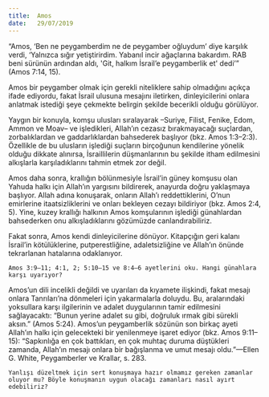 ```yaml
---
title:  Amos
date:   29/07/2019
---
```


“Amos, ‘Ben ne peygamberdim ne de peygamber oğluydum’ diye karşılık verdi, ‘Yalnızca sığır yetiştirirdim. Yabanıl incir ağaçlarına bakardım. RAB beni sürünün ardından aldı, 'Git, halkım İsrail’e peygamberlik et' dedi’” (Amos 7:14, 15).

Amos bir peygamber olmak için gerekli niteliklere sahip olmadığını açıkça ifade ediyordu, fakat İsrail ulusuna mesajını iletirken, dinleyicilerini onlara anlatmak istediği şeye çekmekte belirgin şekilde becerikli olduğu görülüyor.

Yaygın bir konuyla, komşu ulusları sıralayarak –Suriye, Filist, Fenike, Edom, Ammon ve Moav– ve işledikleri, Allah’ın cezasız bırakmayacağı suçlardan, zorbalıklardan ve gaddarlıklardan bahsederek başlıyor (bkz. Amos 1:3–2:3). Özellikle de bu ulusların işlediği suçların birçoğunun kendilerine yönelik olduğu dikkate alınırsa, İsraillilerin düşmanlarının bu şekilde itham edilmesini alkışlarla karşıladıklarını tahmin etmek zor değil.

Amos daha sonra, krallığın bölünmesiyle İsrail’in güney komşusu olan Yahuda halkı için Allah’ın yargısını bildirerek, anayurda doğru yaklaşmaya başlıyor. Allah adına konuşarak, onların Allah’ı reddettiklerini, O’nun emirlerine itaatsizliklerini ve onları bekleyen cezayı bildiriyor (bkz. Amos 2:4, 5). Yine, kuzey krallığı halkının Amos komşularının işlediği günahlardan bahsederken onu alkışladıklarını gözümüzde canlandırabiliriz.

Fakat sonra, Amos kendi dinleyicilerine dönüyor. Kitapçığın geri kalanı İsrail’in kötülüklerine, putperestliğine, adaletsizliğine ve Allah’ın önünde tekrarlanan hatalarına odaklanıyor. 

`Amos 3:9–11; 4:1, 2; 5:10–15 ve 8:4–6 ayetlerini oku. Hangi günahlara karşı uyarıyor?`

Amos’un dili incelikli değildi ve uyarıları da kıyamete ilişkindi, fakat mesajı onlara Tanrıları’na dönmeleri için yakarmalarla doluydu. Bu, aralarındaki yoksullara karşı ilgilerinin ve adalet duygularının tamir edilmesini sağlayacaktı: “Bunun yerine adalet su gibi, doğruluk ırmak gibi sürekli aksın.” (Amos 5:24). Amos’un peygamberlik sözünün son birkaç ayeti Allah’ın halkı için gelecekteki bir yenilenmeye işaret ediyor (bkz. Amos 9:11–15): “Sapkınlığa en çok battıkları, en çok muhtaç duruma düştükleri zamanda, Allah’ın mesajı onlara bir bağışlanma ve umut mesajı oldu.”—Ellen G. White, Peygamberler ve Krallar, s. 283.

`Yanlışı düzeltmek için sert konuşmaya hazır olmamız gereken zamanlar oluyor mu? Böyle konuşmanın uygun olacağı zamanları nasıl ayırt edebiliriz?`